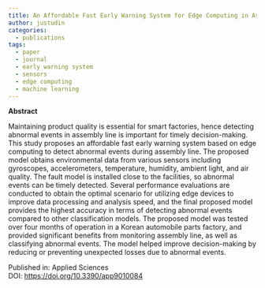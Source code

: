 ```yaml
---
title: An Affordable Fast Early Warning System for Edge Computing in Assembly Line
author: justudin
categories:
  - publications
tags:
  - paper
  - journal
  - early warning system
  - sensors
  - edge computing
  - machine learning
---
```

**Abstract**

Maintaining product quality is essential for smart factories, hence detecting abnormal events in assembly line is important for timely decision-making. This study proposes an affordable fast early warning system based on edge computing to detect abnormal events during assembly line. The proposed model obtains environmental data from various sensors including gyroscopes, accelerometers, temperature, humidity, ambient light, and air quality. The fault model is installed close to the facilities, so abnormal events can be timely detected. Several performance evaluations are conducted to obtain the optimal scenario for utilizing edge devices to improve data processing and analysis speed, and the final proposed model provides the highest accuracy in terms of detecting abnormal events compared to other classification models. The proposed model was tested over four months of operation in a Korean automobile parts factory, and provided significant benefits from monitoring assembly line, as well as classifying abnormal events. The model helped improve decision-making by reducing or preventing unexpected losses due to abnormal events.

Published in: Applied Sciences<br/>
DOI: https://doi.org/10.3390/app9010084


